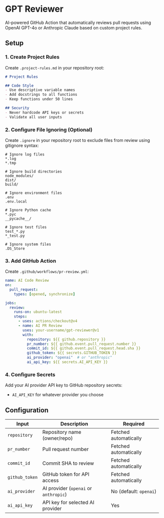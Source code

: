 # GPT Reviewer

AI-powered GitHub Action that automatically reviews pull requests using OpenAI GPT-4o or Anthropic Claude based on custom project rules.

## Setup

### 1. Create Project Rules

Create `.project-rules.md` in your repository root:

```markdown
# Project Rules

## Code Style
- Use descriptive variable names
- Add docstrings to all functions
- Keep functions under 50 lines

## Security
- Never hardcode API keys or secrets
- Validate all user inputs
```

### 2. Configure File Ignoring (Optional)

Create `.ignore` in your repository root to exclude files from review using gitignore syntax:

```
# Ignore log files
*.log
*.tmp

# Ignore build directories
node_modules/
dist/
build/

# Ignore environment files
.env
.env.local

# Ignore Python cache
*.pyc
__pycache__/

# Ignore test files
test_*.py
*_test.py

# Ignore system files
.DS_Store
```

### 3. Add GitHub Action

Create `.github/workflows/pr-review.yml`:

```yaml
name: AI Code Review
on:
  pull_request:
    types: [opened, synchronize]

jobs:
  review:
    runs-on: ubuntu-latest
    steps:
      - uses: actions/checkout@v4
      - name: AI PR Review
        uses: your-username/gpt-reviewer@v1
        with:
          repository: ${{ github.repository }}
          pr_number: ${{ github.event.pull_request.number }}
          commit_id: ${{ github.event.pull_request.head.sha }}
          github_token: ${{ secrets.GITHUB_TOKEN }}
          ai_provider: "openai"  # or "anthropic"
          ai_api_key: ${{ secrets.AI_API_KEY }}
```

### 4. Configure Secrets

Add your AI provider API key to GitHub repository secrets:
- `AI_API_KEY` for whatever provider you choose

## Configuration

| Input | Description | Required |
|-------|-------------|----------|
| `repository` | Repository name (owner/repo) | Fetched automatically |
| `pr_number` | Pull request number | Fetched automatically |
| `commit_id` | Commit SHA to review | Fetched automatically |
| `github_token` | GitHub token for API access | Fetched automatically |
| `ai_provider` | AI provider (`openai` or `anthropic`) | No (default: `openai`) |
| `ai_api_key` | API key for selected AI provider | Yes |

